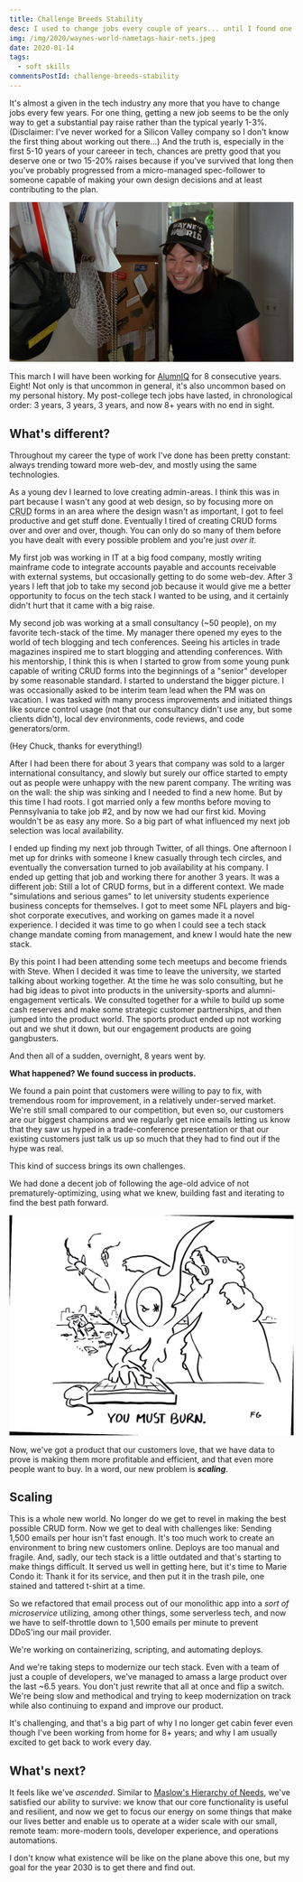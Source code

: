 ```yaml
---
title: Challenge Breeds Stability
desc: I used to change jobs every couple of years... until I found one that continually challenges me.
img: /img/2020/waynes-world-nametags-hair-nets.jpeg
date: 2020-01-14
tags:
  - soft skills
commentsPostId: challenge-breeds-stability
---
```


It's almost a given in the tech industry any more that you have to change jobs every few years. For one thing, getting a new job seems to be the only way to get a substantial pay raise rather than the typical yearly 1-3%. (Disclaimer: I've never worked for a Silicon Valley company so I don't know the first thing about working out there...) And the truth is, especially in the first 5-10 years of your careeer in tech, chances are pretty good that you deserve one or two 15-20% raises because if you've survived that long then you've probably progressed from a micro-managed spec-follower to someone capable of making your own design decisions and at least contributing to the plan.

![A screen grab of Wayne from the movie Waynes World, smiling awkwardly, next to his extensive collection of name tags and hair nets.](/img/2020/waynes-world-nametags-hair-nets.jpeg)

This march I will have been working for [AlumnIQ](https://www.alumniq.com/) for 8 consecutive years. Eight! Not only is that uncommon in general, it's also uncommon based on my personal history. My post-college tech jobs have lasted, in chronological order: 3 years, 3 years, 3 years, and now 8+ years with no end in sight.

## What's different?

Throughout my career the type of work I've done has been pretty constant: always trending toward more web-dev, and mostly using the same technologies.

As a young dev I learned to love creating admin-areas. I think this was in part because I wasn't any good at web design, so by focusing more on <abbr title="Create, Read, Update, and Delete">CRUD</abbr> forms in an area where the design wasn't as important, I got to feel productive and get stuff done. Eventually I tired of creating CRUD forms over and over and over, though. You can only do so many of them before you have dealt with every possible problem and you're just _over it_.

My first job was working in IT at a big food company, mostly writing mainframe code to integrate accounts payable and accounts receivable with external systems, but occasionally getting to do some web-dev. After 3 years I left that job to take my second job because it would give me a better opportunity to focus on the tech stack I wanted to be using, and it certainly didn't hurt that it came with a big raise.

My second job was working at a small consultancy (~50 people), on my favorite tech-stack of the time. My manager there opened my eyes to the world of tech blogging and tech conferences. Seeing his articles in trade magazines inspired me to start blogging and attending conferences. With his mentorship, I think this is when I started to grow from some young punk capable of writing CRUD forms into the beginnings of a "senior" developer by some reasonable standard. I started to understand the bigger picture. I was occasionally asked to be interim team lead when the PM was on vacation. I was tasked with many process improvements and initiated things like source control usage (not that our consultancy didn't use any, but some clients didn't), local dev environments, code reviews, and code generators/orm.

(Hey Chuck, thanks for everything!)

After I had been there for about 3 years that company was sold to a larger international consultancy, and slowly but surely our office started to empty out as people were unhappy with the new parent company. The writing was on the wall: the ship was sinking and I needed to find a new home. But by this time I had roots. I got married only a few months before moving to Pennsylvania to take job #2, and by now we had our first kid. Moving wouldn't be as easy any more. So a big part of what influenced my next job selection was local availability.

I ended up finding my next job through Twitter, of all things. One afternoon I met up for drinks with someone I knew casually through tech circles, and eventually the conversation turned to job availability at his company. I ended up getting that job and working there for another 3 years. It was a different job: Still a lot of CRUD forms, but in a different context. We made "simulations and serious games" to let university students experience business concepts for themselves. I got to meet some NFL players and big-shot corporate executives, and working on games made it a novel experience. I decided it was time to go when I could see a tech stack change mandate coming from management, and knew I would hate the new stack.

By this point I had been attending some tech meetups and become friends with Steve. When I decided it was time to leave the university, we started talking about working together. At the time he was solo consulting, but he had big ideas to pivot into products in the university-sports and alumni-engagement verticals. We consulted together for a while to build up some cash reserves and make some strategic customer partnerships, and then jumped into the product world. The sports product ended up not working out and we shut it down, but our engagement products are going gangbusters.

And then all of a sudden, overnight, 8 years went by.

**What happened? We found success in products.**

We found a pain point that customers were willing to pay to fix, with tremendous room for improvement, in a relatively under-served market. We're still small compared to our competition, but even so, our customers are our biggest champions and we regularly get nice emails letting us know that they saw us hyped in a trade-conference presentation or that our existing customers just talk us up so much that they had to find out if the hype was real.

This kind of success brings its own challenges.

We had done a decent job of following the age-old advice of not prematurely-optimizing, using what we knew, building fast and iterating to find the best path forward.

<a href="https://www.flickr.com/photos/69382656@N04/6307867728/"><img src="/img/2020/you-must-burn.jpg" style="max-width:100%;" alt="Illustration of a person typing on a keyboard with one hand, while on fire, fighting off a bear with their other hand, an arrow sticking out of their shoulder, missiles visibly inbound, and a car wreck behind them. Caption underneath reads, `You must burn.`" /></a>

Now, we've got a product that our customers love, that we have data to prove is making them more profitable and efficient, and that even more people want to buy. In a word, our new problem is _**scaling**_.

## Scaling

This is a whole new world. No longer do we get to revel in making the best possible CRUD form. Now we get to deal with challenges like: Sending 1,500 emails per hour isn't fast enough. It's too much work to create an environment to bring new customers online. Deploys are too manual and fragile. And, sadly, our tech stack is a little outdated and that's starting to make things difficult. It served us well in getting here, but it's time to Marie Condo it: Thank it for its service, and then put it in the trash pile, one stained and tattered t-shirt at a time.

So we refactored that email process out of our monolithic app into a _sort of microservice_ utilizing, among other things, some serverless tech, and now we have to self-throttle down to 1,500 emails per minute to prevent DDoS'ing our mail provider.

We're working on containerizing, scripting, and automating deploys.

And we're taking steps to modernize our tech stack. Even with a team of just a couple of developers, we've managed to amass a large product over the last ~6.5 years. You don't just rewrite that all at once and flip a switch. We're being slow and methodical and trying to keep modernization on track while also continuing to expand and improve our product.

It's challenging, and that's a big part of why I no longer get cabin fever even though I've been working from home for 8+ years; and why I am usually excited to get back to work every day.

## What's next?

It feels like we've _ascended_. Similar to [Maslow's Hierarchy of Needs](https://en.wikipedia.org/wiki/Maslow%27s_hierarchy_of_needs), we've satisfied our ability to survive: we know that our core functionality is useful and resilient, and now we get to focus our energy on some things that make our lives better and enable us to operate at a wider scale with our small, remote team: more-modern tools, developer experience, and operations automations.

I don't know what existence will be like on the plane above this one, but my goal for the year 2030 is to get there and find out.
